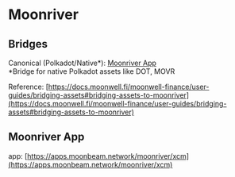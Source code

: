 # Moonriver

## Bridges

Canonical (Polkadot/Native\*): [Moonriver App](moonriver.md#moonriver-app)\
\*Bridge for native Polkadot assets like DOT, MOVR

Reference: [https://docs.moonwell.fi/moonwell-finance/user-guides/bridging-assets#bridging-assets-to-moonriver](https://docs.moonwell.fi/moonwell-finance/user-guides/bridging-assets#bridging-assets-to-moonriver)

## Moonriver App

app: [https://apps.moonbeam.network/moonriver/xcm](https://apps.moonbeam.network/moonriver/xcm)

